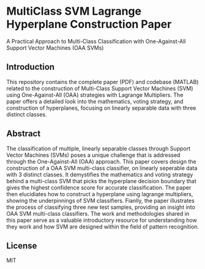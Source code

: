 # MultiClass SVM Lagrange Hyperplane Construction Paper
A Practical Approach to Multi-Class Classification with One-Against-All Support Vector Machines (OAA SVMs)

## Introduction
This repository contains the complete paper (PDF) and codebase (MATLAB) related to the construction of Multi-Class Support Vector Machines (SVM) using One-Against-All (OAA) strategies with Lagrange Multipliers. The paper offers a detailed look into the mathematics, voting strategy, and construction of hyperplanes, focusing on linearly separable data with three distinct classes.

## Abstract 
The classification of multiple, linearly separable classes through Support Vector Machines (SVMs) poses a unique challenge that is addressed through the One-Against-All (OAA) approach. This paper covers design the construction of a OAA SVM multi-class classifier, on linearly seperable data with 3 distinct classes. It demystifies the mathematics and voting strategy behind a multi-class SVM that picks the hyperplane decision boundary that gives the highest confidence score for accurate classification. The paper then elucidiates how to construct a hyperplane using lagrange multipliers, showing the underpinnings of SVM classifiers. Fianlly, the paper illustrates the process of classifying three new test samples, providing an insight into OAA SVM multi-class classifiers. The work and methodologies shared in this paper serve as a valuable introductory resource for understanding how they work and how SVM are designed within the field of pattern recognition.

## License
MIT 

